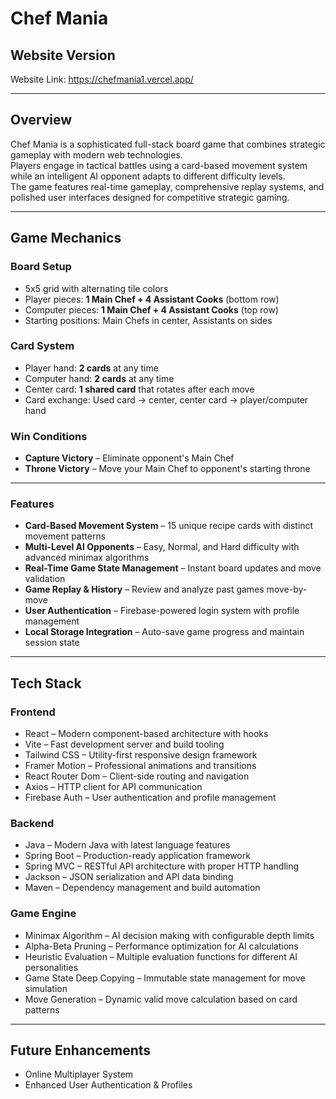 # Chef Mania

## Website Version

Website Link: https://chefmania1.vercel.app/

---

## Overview
Chef Mania is a sophisticated full-stack board game that combines strategic gameplay with modern web technologies.  
Players engage in tactical battles using a card-based movement system while an intelligent AI opponent adapts to different difficulty levels.  
The game features real-time gameplay, comprehensive replay systems, and polished user interfaces designed for competitive strategic gaming.

---

## Game Mechanics

### Board Setup
- 5x5 grid with alternating tile colors  
- Player pieces: **1 Main Chef + 4 Assistant Cooks** (bottom row)  
- Computer pieces: **1 Main Chef + 4 Assistant Cooks** (top row)  
- Starting positions: Main Chefs in center, Assistants on sides  

### Card System
- Player hand: **2 cards** at any time  
- Computer hand: **2 cards** at any time  
- Center card: **1 shared card** that rotates after each move  
- Card exchange: Used card → center, center card → player/computer hand  

### Win Conditions
- **Capture Victory** – Eliminate opponent's Main Chef  
- **Throne Victory** – Move your Main Chef to opponent's starting throne  

---

### Features
- **Card-Based Movement System** – 15 unique recipe cards with distinct movement patterns  
- **Multi-Level AI Opponents** – Easy, Normal, and Hard difficulty with advanced minimax algorithms  
- **Real-Time Game State Management** – Instant board updates and move validation  
- **Game Replay & History** – Review and analyze past games move-by-move  
- **User Authentication** – Firebase-powered login system with profile management  
- **Local Storage Integration** – Auto-save game progress and maintain session state  

---

## Tech Stack

### Frontend
- React – Modern component-based architecture with hooks  
- Vite – Fast development server and build tooling  
- Tailwind CSS – Utility-first responsive design framework  
- Framer Motion – Professional animations and transitions  
- React Router Dom – Client-side routing and navigation  
- Axios – HTTP client for API communication  
- Firebase Auth – User authentication and profile management  

### Backend
- Java – Modern Java with latest language features  
- Spring Boot – Production-ready application framework  
- Spring MVC – RESTful API architecture with proper HTTP handling  
- Jackson – JSON serialization and API data binding  
- Maven – Dependency management and build automation  

### Game Engine
- Minimax Algorithm – AI decision making with configurable depth limits  
- Alpha-Beta Pruning – Performance optimization for AI calculations  
- Heuristic Evaluation – Multiple evaluation functions for different AI personalities  
- Game State Deep Copying – Immutable state management for move simulation  
- Move Generation – Dynamic valid move calculation based on card patterns  

---

## Future Enhancements
- Online Multiplayer System  
- Enhanced User Authentication & Profiles  
